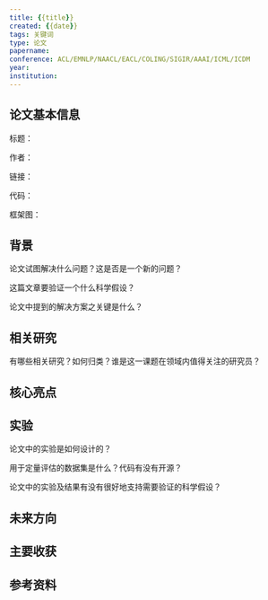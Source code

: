 ```yaml
---
title: {{title}}
created: {{date}}
tags: 关键词
type: 论文
papername: 
conference: ACL/EMNLP/NAACL/EACL/COLING/SIGIR/AAAI/ICML/ICDM
year: 
institution: 
---
```


## 论文基本信息

标题：

作者：

链接：

代码：

框架图：


## 背景
论文试图解决什么问题？这是否是一个新的问题？

这篇文章要验证一个什么科学假设？

论文中提到的解决方案之关键是什么？


## 相关研究
有哪些相关研究？如何归类？谁是这一课题在领域内值得关注的研究员？



## 核心亮点



## 实验
论文中的实验是如何设计的？

用于定量评估的数据集是什么？代码有没有开源？

论文中的实验及结果有没有很好地支持需要验证的科学假设？



## 未来方向



## 主要收获


## 参考资料
